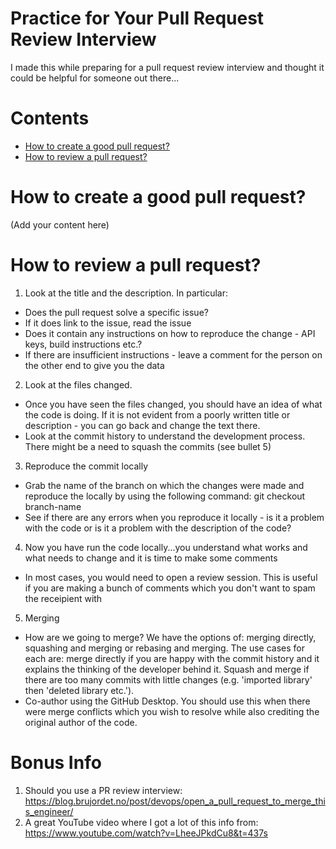 # Practice for Your Pull Request Review Interview

I made this while preparing for a pull request review interview and thought it could be helpful for someone out there... 

# Contents 
- [How to create a good pull request?](#how-to-create-a-good-pull-request)
- [How to review a pull request?](#how-to-review-a-pull-request)

# How to create a good pull request?

(Add your content here)

# How to review a pull request?
1. Look at the title and the description. In particular:
- Does the pull request solve a specific issue?
- If it does link to the issue, read the issue 
- Does it contain any instructions on how to reproduce the change - API keys, build instructions etc.?
- If there are insufficient instructions - leave a comment for the person on the other end to give you the data

2. Look at the files changed.
- Once you have seen the files changed, you should have an idea of what the code is doing. If it is not evident from a poorly written title or description - you can go back and change the text there.
- Look at the commit history to understand the development process. There might be a need to squash the commits (see bullet 5) 

3. Reproduce the commit locally
- Grab the name of the branch on which the changes were made and reproduce the locally by using the following command: git checkout branch-name
- See if there are any errors when you reproduce it locally - is it a problem with the code or is it a problem with the description of the code?

4. Now you have run the code locally...you understand what works and what needs to change and it is time to make some comments
- In most cases, you would need to open a review session. This is useful if you are making a bunch of comments which you don't want to spam the receipient with

5. Merging
- How are we going to merge? We have the options of: merging directly, squashing and merging or rebasing and merging. The use cases for each are: merge directly if you are happy with the commit history and it explains the thinking of the developer behind it. Squash and merge if there are too many commits with little changes (e.g. 'imported library' then 'deleted library etc.').
- Co-author using the GitHub Desktop. You should use this when there were merge conflicts which you wish to resolve while also crediting the original author of the code. 

# Bonus Info
1. Should you use a PR review interview:
https://blog.brujordet.no/post/devops/open_a_pull_request_to_merge_this_engineer/
2. A great YouTube video where I got a lot of this info from: https://www.youtube.com/watch?v=LheeJPkdCu8&t=437s
